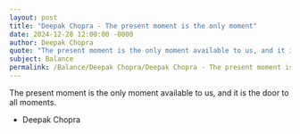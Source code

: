 ```yaml
---
layout: post
title: "Deepak Chopra - The present moment is the only moment"
date: 2024-12-28 12:00:00 -0000
author: Deepak Chopra
quote: "The present moment is the only moment available to us, and it is the door to all moments."
subject: Balance
permalink: /Balance/Deepak Chopra/Deepak Chopra - The present moment is the only moment
---
```


The present moment is the only moment available to us, and it is the door to all moments.

- Deepak Chopra
